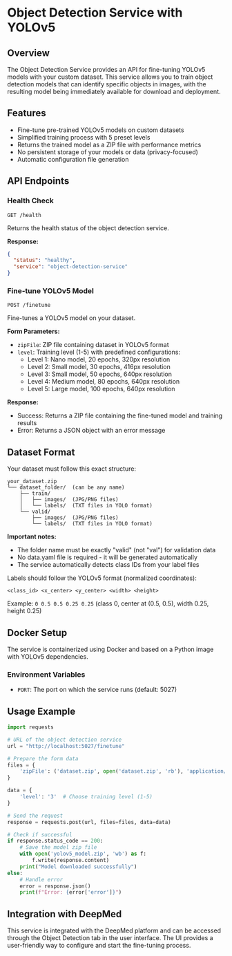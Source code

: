 # Object Detection Service with YOLOv5

## Overview

The Object Detection Service provides an API for fine-tuning YOLOv5 models with your custom dataset. This service allows you to train object detection models that can identify specific objects in images, with the resulting model being immediately available for download and deployment.

## Features

- Fine-tune pre-trained YOLOv5 models on custom datasets
- Simplified training process with 5 preset levels
- Returns the trained model as a ZIP file with performance metrics
- No persistent storage of your models or data (privacy-focused)
- Automatic configuration file generation

## API Endpoints

### Health Check

`GET /health`

Returns the health status of the object detection service.

**Response:**
```json
{
  "status": "healthy",
  "service": "object-detection-service"
}
```

### Fine-tune YOLOv5 Model

`POST /finetune`

Fine-tunes a YOLOv5 model on your dataset.

**Form Parameters:**
- `zipFile`: ZIP file containing dataset in YOLOv5 format
- `level`: Training level (1-5) with predefined configurations:
  - Level 1: Nano model, 20 epochs, 320px resolution
  - Level 2: Small model, 30 epochs, 416px resolution
  - Level 3: Small model, 50 epochs, 640px resolution
  - Level 4: Medium model, 80 epochs, 640px resolution
  - Level 5: Large model, 100 epochs, 640px resolution

**Response:**
- Success: Returns a ZIP file containing the fine-tuned model and training results
- Error: Returns a JSON object with an error message

## Dataset Format

Your dataset must follow this exact structure:

```
your_dataset.zip
└── dataset_folder/  (can be any name)
    ├── train/
    │   ├── images/  (JPG/PNG files)
    │   └── labels/  (TXT files in YOLO format)
    └── valid/
        ├── images/  (JPG/PNG files)
        └── labels/  (TXT files in YOLO format)
```

**Important notes:**
- The folder name must be exactly "valid" (not "val") for validation data
- No data.yaml file is required - it will be generated automatically
- The service automatically detects class IDs from your label files

Labels should follow the YOLOv5 format (normalized coordinates):
```
<class_id> <x_center> <y_center> <width> <height>
```

Example: `0 0.5 0.5 0.25 0.25` (class 0, center at (0.5, 0.5), width 0.25, height 0.25)

## Docker Setup

The service is containerized using Docker and based on a Python image with YOLOv5 dependencies.

### Environment Variables

- `PORT`: The port on which the service runs (default: 5027)

## Usage Example

```python
import requests

# URL of the object detection service
url = "http://localhost:5027/finetune"

# Prepare the form data
files = {
    'zipFile': ('dataset.zip', open('dataset.zip', 'rb'), 'application/zip')
}

data = {
    'level': '3'  # Choose training level (1-5)
}

# Send the request
response = requests.post(url, files=files, data=data)

# Check if successful
if response.status_code == 200:
    # Save the model zip file
    with open('yolov5_model.zip', 'wb') as f:
        f.write(response.content)
    print("Model downloaded successfully")
else:
    # Handle error
    error = response.json()
    print(f"Error: {error['error']}")
```

## Integration with DeepMed

This service is integrated with the DeepMed platform and can be accessed through the Object Detection tab in the user interface. The UI provides a user-friendly way to configure and start the fine-tuning process. 
